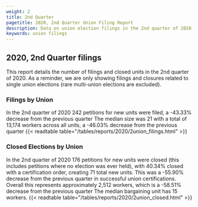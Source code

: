 ```yaml
---
weight: 2
title: 2nd Quarter
pagetitle: 2020, 2nd Quarter Union Filing Report
description: Data on union election filings in the 2nd quarter of 2020
keywords: union filings
---
```


## 2020, 2nd Quarter filings

This report details the number of filings and closed units in the 2nd quarter of 2020. As a reminder, we are only showing filings and closures related to single union elections (rare multi-union elections are excluded).

### Filings by Union
In the 2nd quarter of 2020 242 petitions for new units were filed, a -43.33% decrease from the previous quarter The median size was 21 with a total of 13,174 workers across all units, a -46.03% decrease from the previous quarter
{{< readtable table="/tables/reports/2020/2union_filings.html" >}}

### Closed Elections by Union
In the 2nd quarter of 2020 176 petitions for new units were closed (this includes petitions where no election was ever held), with 40.34% closed with a certification order, creating 71 total new units. This was a -55.90% decrease from the previous quarter in successful union certifications. Overall this represents approximately 2,512 workers, which is a -58.51% decrease from the previous quarter The median bargaining unit has 15 workers.
{{< readtable table="/tables/reports/2020/2union_closed.html" >}}
